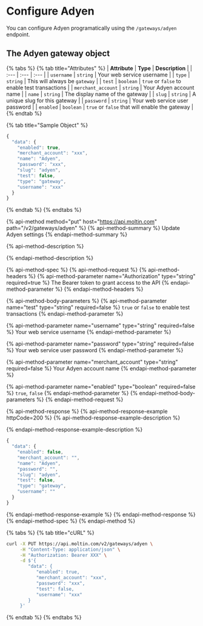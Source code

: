 # Configure Adyen

You can configure Adyen programatically using the `/gateways/adyen` endpoint.

## The Adyen gateway object

{% tabs %}
{% tab title="Attributes" %}
| **Attribute** | **Type** | **Description** |
| :--- | :--- | :--- |
| `username` | `string` | Your web service username |
| `type` | `string` | This will always be `gateway` |
| `test` | `boolean` | `true` or `false` to enable test transactions |
| `merchant_account` | `string` | Your Adyen account name |
| `name` | `string` | The display name of the gateway |
| `slug` | `string` | A unique slug for this gateway |
| `password` | `string` | Your web service user password |
| `enabled` | `boolean` | `true` or `false` that will enable the gateway |
{% endtab %}

{% tab title="Sample Object" %}
```javascript
{
  "data": {
    "enabled": true,
    "merchant_account": "xxx",
    "name": "Adyen",
    "password": "xxx",
    "slug": "adyen",
    "test": false,
    "type": "gateway",
    "username": "xxx"
  }
}
```
{% endtab %}
{% endtabs %}

{% api-method method="put" host="https://api.moltin.com" path="/v2/gateways/adyen" %}
{% api-method-summary %}
Update Adyen settings
{% endapi-method-summary %}

{% api-method-description %}

{% endapi-method-description %}

{% api-method-spec %}
{% api-method-request %}
{% api-method-headers %}
{% api-method-parameter name="Authorization" type="string" required=true %}
The Bearer token to grant access to the API
{% endapi-method-parameter %}
{% endapi-method-headers %}

{% api-method-body-parameters %}
{% api-method-parameter name="test" type="string" required=false %}
`true` or `false` to enable test transactions
{% endapi-method-parameter %}

{% api-method-parameter name="username" type="string" required=false %}
Your web service username
{% endapi-method-parameter %}

{% api-method-parameter name="password" type="string" required=false %}
Your web service user password
{% endapi-method-parameter %}

{% api-method-parameter name="merchant\_account" type="string" required=false %}
Your Adyen account name
{% endapi-method-parameter %}

{% api-method-parameter name="enabled" type="boolean" required=false %}
`true`, `false`
{% endapi-method-parameter %}
{% endapi-method-body-parameters %}
{% endapi-method-request %}

{% api-method-response %}
{% api-method-response-example httpCode=200 %}
{% api-method-response-example-description %}

{% endapi-method-response-example-description %}

```javascript
{
  "data": {
    "enabled": false,
    "merchant_account": "",
    "name": "Adyen",
    "password": "",
    "slug": "adyen",
    "test": false,
    "type": "gateway",
    "username": ""
  }
}
```
{% endapi-method-response-example %}
{% endapi-method-response %}
{% endapi-method-spec %}
{% endapi-method %}

{% tabs %}
{% tab title="cURL" %}
```bash
curl -X PUT https://api.moltin.com/v2/gateways/adyen \
     -H "Content-Type: application/json" \
     -H "Authorization: Bearer XXX" \
     -d $'{
        "data": {
           "enabled": true,
           "merchant_account": "xxx",
           "password": "xxx",
           "test": false,
           "username": "xxx"
        }
     }'
```
{% endtab %}
{% endtabs %}

